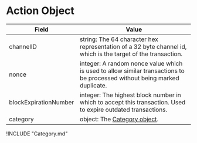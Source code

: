 # Action Object

| Field | Value |
|-------|-------|
| channelID | string: The 64 character hex representation of a 32 byte channel id, which is the target of the transaction. |
| nonce | integer: A random nonce value which is used to allow similar transactions to be processed without being marked duplicate. |
| blockExpirationNumber | integer: The highest block number in which to accept this transaction. Used to expire outdated transactions. |
| category | object: The [Category object](#Category-Object). |

!INCLUDE "Category.md"
